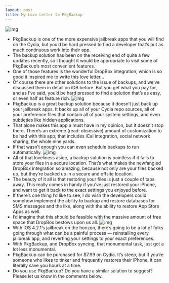 ```yaml
---
layout: post
title: My Love Letter to PkgBackup
---
```

![img](http://media.idownloadblog.com/wp-content/uploads/2010/12/PKGBackup-01.png)
* PkgBackup is one of the more expensive jailbreak apps that you will find on the Cydia, but you’d be hard pressed to find a developer that’s put as much continuous work into their app.
* The backup solution has been on the receiving end of quite a few updates recently, so I thought it would be appropriate to visit some of PkgBackup’s most convenient features.
* One of those features is the wonderful DropBox integration, which is so good it inspired me to write this love letter…
* Of course there are other solutions to the issue of backups, and we’ve discussed them in detail on iDB before. But you get what you pay for, and as I’ve said, you’d be hard pressed to find a solution that’s as easy, or even half as feature rich.
![img](http://media.idownloadblog.com/wp-content/uploads/2010/12/PKGBackup-04.png)
* PkgBackup is a great backup solution because it doesn’t just back up your jailbreak apps. It backs up all of your Cydia repo sources, all of your preference files that contain all of your system settings, and even subtleties like hidden applications.
* That alone makes this app a must have in my opinion, but it doesn’t stop there. There’s an extreme (read: obsessive) amount of customization to be had with this app; that includes iCal integration, social network sharing, the whole nine yards.
* If that wasn’t enough you can even schedule backups to run automatically.
![img](http://media.idownloadblog.com/wp-content/uploads/2010/12/PKGBackup-02.png)
* All of that loveliness aside, a backup solution is pointless if it fails to store your files in a secure location. That’s what makes the newfangled DropBox integration so amazing, because not only are your files backed up, but they’re backed up in a secure and offsite location.
* The beauty of it all is that restoring your files is just a couple of taps away. This really comes in handy if you’ve just restored your iPhone, and want to get it back to the exact settings you enjoyed before.
* If there’s one thing I’d like to see, I do wish the developers could somehow implement the ability to backup and restore databases for SMS messages and the like, along with the ability to restore App Store Apps as well.
* I’d imagine that this should be feasible with the massive amount of free space that DropBox bestows upon us all.
![img](http://media.idownloadblog.com/wp-content/uploads/2010/12/PKGBackup-03.png)
* With iOS 4.2.1‘s jailbreak on the horizon, there’s going to be a lot of folks going through what can be a painful process — reinstalling every jailbreak app, and reverting your settings to your exact preferences.
* With PkgBackup, and DropBox syncing, that monumental task, just got a lot less monumental.
* PkgBackup can be purchased for $7.99 on Cydia. It’s steep, but if you’re someone who likes to tinker and frequently restores their iPhone, it can literally save you hours at a time.
* Do you use PkgBackup? Do you have a similar solution to suggest? Please let us know in the comments below.

